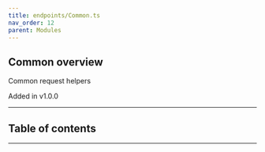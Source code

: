 ```yaml
---
title: endpoints/Common.ts
nav_order: 12
parent: Modules
---
```


## Common overview

Common request helpers

Added in v1.0.0

---

<h2 class="text-delta">Table of contents</h2>

---
